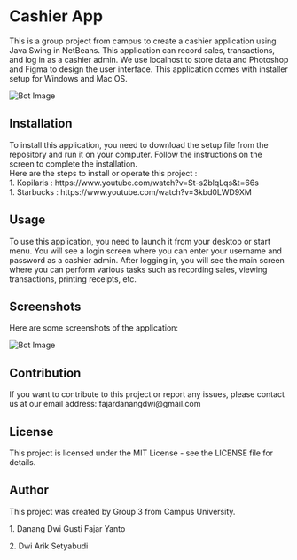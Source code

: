 <h1>Cashier App</h1>
<p>This is a group project from campus to create a cashier application using Java Swing in NetBeans. This application can record sales, transactions, and log in as a cashier admin. We use localhost to store data and Photoshop and Figma to design the user interface. This application comes with installer setup for Windows and Mac OS.</p>

![Bot Image](https://github.com/danangdwigustifajaryanto/Kopilaris/blob/b79cf1db31c4de55dbfee1522a63f87c38c330eb/maxresdefault%20(1).jpg)

<h2>Installation</h2>
<p>To install this application, you need to download the setup file from the repository and run it on your computer. Follow the instructions on the screen to complete the installation.
<br>
Here are the steps to install or operate this project : <br>
1. Kopilaris : https://www.youtube.com/watch?v=St-s2blqLqs&t=66s<br>
1. Starbucks : https://www.youtube.com/watch?v=3kbd0LWD9XM
</p>
<h2>Usage</h2>
<p>To use this application, you need to launch it from your desktop or start menu. You will see a login screen where you can enter your username and password as a cashier admin. After logging in, you will see the main screen where you can perform various tasks such as recording sales, viewing transactions, printing receipts, etc.</p>
<h2>Screenshots</h2>
<p>Here are some screenshots of the application:</p>

![Bot Image](https://github.com/danangdwigustifajaryanto/Kopilaris/blob/4531bd5c8b1d84305c85a391156ee78c71b26622/maxresdefault.jpg)

<h2>Contribution</h2>
<p>If you want to contribute to this project or report any issues, please contact us at our email address: fajardanangdwi@gmail.com</p>
<h2>License</h2>
<p>This project is licensed under the MIT License - see the LICENSE file for details.</p>
<h2>Author</h2>
<p>This project was created by Group 3 from Campus University.</p>
<p>1. Danang Dwi Gusti Fajar Yanto</p>
<p>2. Dwi Arik Setyabudi</p>
